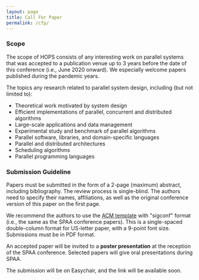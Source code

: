 ```yaml
---
layout: page
title: Call For Paper
permalink: /cfp/
---
```


### **Scope**

The scope of HOPS consists of any interesting work on parallel systems that was accepted to a publication venue up to 3 years before the date of this conference (i.e., June 2020 onward). We especially welcome papers published during the pandemic years. 

The topics  any research related to parallel system design, including (but not limited to):
- Theoretical work motivated by system design
- Efficient implementations of parallel, concurrent and distributed algorithms
- Large-scale applications and data management
- Experimental study and benchmark of parallel algorithms
- Parallel software, libraries, and domain-specific languages
- Parallel and distributed architectures
- Scheduling algorithms
- Parallel programming languages

### **Submission Guideline**

Papers must be submitted in the form of a 2-page (maximum) abstract, including bibliography. The review process is single-blind. The authors need to specify their names, affiliations, as well as the original conference version of this paper on the first page. 

We recommend the authors to use the [ACM template](https://www.acm.org/publications/proceedings-template) with "sigconf" format (i.e., the same as the SPAA conference papers). This is a single-spaced double-column format for US-letter paper, with a 9-point font size. Submissions must be in PDF format.

An accepted paper will be invited to a **poster presentation** at the reception of the SPAA conference. Selected papers will give oral presentations during SPAA. 

The submission will be on Easychair, and the link will be available soon. 

<!--The extended abstracts will be included in ACM proceedings (Yihan: I commented this out since we haven't contacted ACM yet)
-->